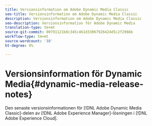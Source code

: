 ```yaml
---
title: Versionsinformation om Adobe Dynamic Media Classic
seo-title: Versionsinformation om Adobe Dynamic Media Classic
description: Versionsinformation om Adobe Dynamic Media Classic
seo-description: Versionsinformation för Adobe Dynamic Media
translation-type: tm+mt
source-git-commit: 00791121b8c345c461d33067926424d5c2f2966b
workflow-type: tm+mt
source-wordcount: '38'
ht-degree: 0%

---
```



# Versionsinformation för Dynamic Media{#dynamic-media-release-notes}

Den senaste versionsinformationen för [!DNL Adobe Dynamic Media Classic]-delen av [!DNL Adobe Experience Manager]-lösningen i [!DNL Adobe Experience Cloud].